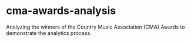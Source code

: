 # cma-awards-analysis
Analyzing the winners of the Country Music Association (CMA) Awards to demonstrate the analytics process.
